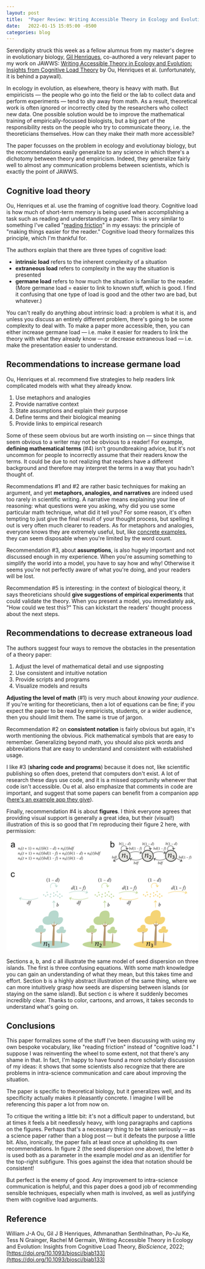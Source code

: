 ```yaml
---
layout: post
title:  "Paper Review: Writing Accessible Theory in Ecology and Evolution: Insights from Cognitive Load Theory"
date:   2022-01-15 15:05:00 -0500
categories: blog
---
```


Serendipity struck this week as a fellow alumnus from my master's degree in evolutionary biology, [Gil Henriques](https://twitter.com/_Gil_Henriques), co-authored a very relevant paper to my work on JAWWS: [Writing Accessible Theory in Ecology and Evolution: Insights from Cognitive Load Theory](https://academic.oup.com/bioscience/advance-article-abstract/doi/10.1093/biosci/biab133/6482999?redirectedFrom=fulltext) by Ou, Henriques et al. (unfortunately, it is behind a paywall). 

In ecology in evolution, as elsewhere, theory is heavy with math. But empiricists — the people who go into the field or the lab to collect data and perform experiments — tend to shy away from math. As a result, theoretical work is often ignored or incorrectly cited by the researchers who collect new data. One possible solution would be to improve the mathematical training of empirically-focussed biologists, but a big part of the responsibility rests on the people who try to communicate theory, i.e. the theoreticians themselves. How can they make their math more accessible?

The paper focusses on the problem in ecology and evolutionay biology, but the recommendations easily generalize to any science in which there's a dichotomy between theory and empiricism. Indeed, they generalize fairly well to almost any communication problems between scientists, which is exactly the point of JAWWS.

## Cognitive load theory

Ou, Henriques et al. use the framing of cognitive load theory. Cognitive load is how much of short-term memory is being used when accomplishing a task such as reading and understanding a paper. This is very similar to something I've called "[reading friction](http://127.0.0.1:4000/blog/2021/10/04/scientific-style-guide.html)" in my essays: the principle of "making things easier for the reader." Cognitive load theory formalizes this principle, which I'm thankful for.

The authors explain that there are three types of cognitive load: 

- **intrinsic load** refers to the inherent complexity of a situation
- **extraneous load** refers to complexity in the way the situation is presented
- **germane load** refers to how much the situation is familiar to the reader. (More germane load = easier to link to known stuff, which is good. I find it confusing that one type of load is good and the other two are bad, but whatever.)

You can't really do anything about intrinsic load: a problem is what it is, and unless you discuss an entirely different problem, there's going to be some complexity to deal with. To make a paper more accessible, then, you can either increase germane load — i.e. make it easier for readers to link the theory with what they already know — or decrease extraneous load — i.e. make the presentation easier to understand.

## Recommendations to increase germane load

Ou, Henriques et al. recommend five strategies to help readers link complicated models with what they already know.

1. Use metaphors and analogies
2. Provide narrative context
3. State assumptions and explain their purpose
4. Define terms and their biological meaning
5. Provide links to empirical research

Some of these seem obvious but are worth insisting on — since things that seem obvious to a writer may not be obvious to a reader! For example, **defining mathematical terms** (#4) isn't groundbreaking advice, but it's not uncommon for people to incorrectly assume that their readers know the terms. It could be due to not realizing that readers have a different background and therefore may interpret the terms in a way that you hadn't thought of. 

Recommendations #1 and #2 are rather basic techniques for making an argument, and yet **metaphors, analogies, and narratives** are indeed used too rarely in scientific writing. A narrative means explaining your line of reasoning: what questions were you asking, why did you use some particular math technique, what did it tell you? For some reason, it's often tempting to just give the final result of your thought process, but spelling it out is very often much clearer to readers. As for metaphors and analogies, everyone knows they are extremely useful, but, like [concrete examples](https://jawws.org/blog/2021/10/12/examples.html), they can seem disposable when you're limited by the word count.

Recommendation #3, about **assumptions**, is also hugely important and not discussed enough in my experience. When you're assuming something to simplify the world into a model, you have to say how and why! Otherwise it seems you're not perfectly aware of what you're doing, and your readers will be lost.

Recommendation #5 is interesting: in the context of biological theory, it says theoreticians should **give suggestions of empirical experiments** that could validate the theory. When you present a model, you immediately ask, "How could we test this?" This can kickstart the readers' thought process about the next steps.

## Recommendations to decrease extraneous load

The authors suggest four ways to remove the obstacles in the presentation of a theory paper:

1. Adjust the level of mathematical detail and use signposting
2. Use consistent and intuitive notation
3. Provide scripts and programs
4. Visualize models and results

**Adjusting the level of math** (#1) is very much about *knowing your audience*. If you're writing for theoreticians, then a lot of equations can be fine; if you expect the paper to be read by empiricists, students, or a wider audience, then you should limit them. The same is true of jargon.

Recommendation #2 on **consistent notation** is fairly obvious but again, it's worth mentioning the obvious. Pick mathematical symbols that are easy to remember. Generalizing beyond math, you should also pick words and abbreviations that are easy to understand and consistent with established usage.

I like #3 (**sharing code and programs**) because it does not, like scientific publishing so often does, pretend that computers don't exist. A lot of research these days use code, and it is a missed opportunity whenever that code isn't accessible. Ou et al. also emphasize that comments in code are important, and suggest that some papers can benefit from a companion app ([here's an example app they give](https://mmosmond.shinyapps.io/criticalsplines/)).

Finally, recommendation #4 is about **figures**. I think everyone agrees that providing visual support is generally a great idea, but their (visual!) illustration of this is so good that I'm reproducing their figure 2 here, with permission: 

<img src="/assets/images/seed dispersion.png">

Sections a, b, and c all illustrate the same model of seed dispersion on three islands. The first is three confusing equations. With some math knowledge you can gain an understanding of what they mean, but this takes time and effort. Section b is a highly abstract illustration of the same thing, where we can more intuitively grasp how seeds are dispersing between islands (or staying on the same island). But section c is where it suddenly becomes incredibly clear. Thanks to color, cartoons, and arrows, it takes seconds to understand what's going on. 

## Conclusions

This paper formalizes some of the stuff I've been discussing with using my own bespoke vocabulary, like "reading friction" instead of "cognitive load." I suppose I was reinventing the wheel to some extent, not that there's any shame in that. In fact, I'm happy to have found a more scholarly discussion of my ideas: it shows that some scientists also recognize that there are problems in intra-science communication and care about improving the situation. 

The paper is specific to theoretical biology, but it generalizes well, and its specificity actually makes it pleasantly concrete. I imagine I will be referencing this paper a lot from now on.

To critique the writing a little bit: it's not a difficult paper to understand, but at times it feels a bit needlessly heavy, with long paragraphs and captions on the figures. Perhaps that's a necessary thing to be taken seriously — as a science paper rather than a blog post — but it defeats the purpose a little bit. Also, ironically, the paper fails at least once at upholding its own recommendations. In figure 2 (the seed dispersion one above), the letter *b* is used both as a parameter in the example model *and* as an identifier for the top-right subfigure. This goes against the idea that notation should be consistent! 

But perfect is the enemy of good. Any improvement to intra-science communication is helpful, and this paper does a good job of recommending sensible techniques, especially when math is involved, as well as justifying them with cognitive load arguments.

## Reference

William J-A Ou, Gil J B Henriques, Athmanathan Senthilnathan, Po-Ju Ke, Tess N Grainger, Rachel M Germain, Writing Accessible Theory in Ecology and Evolution: Insights from Cognitive Load Theory, _BioScience_, 2022; [https://doi.org/10.1093/biosci/biab133](https://doi.org/10.1093/biosci/biab133)